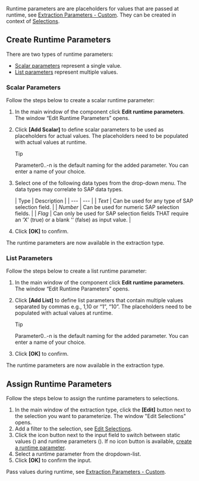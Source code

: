 Runtime parameters are are placeholders for values that are passed at runtime, see [Extraction Parameters - Custom](../../parameters/extraction-parameters/#custom). They can be created in context of [Selections](../selections/).

## Create Runtime Parameters

There are two types of runtime parameters:

- [Scalar parameters](#scalar-parameters) represent a single value.
- [List parameters](#list-parameters) represent multiple values.

### Scalar Parameters

Follow the steps below to create a scalar runtime parameter:

1. In the main window of the component click **Edit runtime parameters**. The window “Edit Runtime Parameters” opens.

1. Click **[Add Scalar]** to define scalar parameters to be used as placeholders for actual values. The placeholders need to be populated with actual values at runtime.

   Tip

   Parameter0..-n is the default naming for the added parameter. You can enter a name of your choice.

1. Select one of the following data types from the drop-down menu. The data types may correlate to SAP data types.

   | Type | Description | | --- | --- | | *Text* | Can be used for any type of SAP selection field. | | *Number* | Can be used for numeric SAP selection fields. | | *Flag* | Can only be used for SAP selection fields THAT require an ‘X’ (true) or a blank ‘‘ (false) as input value. |

1. Click **[OK]** to confirm.

The runtime parameters are now available in the extraction type.

### List Parameters

Follow the steps below to create a list runtime parameter:

1. In the main window of the component click **Edit runtime parameters**. The window “Edit Runtime Parameters” opens.

1. Click **[Add List]** to define list parameters that contain multiple values separated by commas e.g., 1,10 or “1”, “10”. The placeholders need to be populated with actual values at runtime.

   Tip

   Parameter0..-n is the default naming for the added parameter. You can enter a name of your choice.

1. Click **[OK]** to confirm.

The runtime parameters are now available in the extraction type.

## Assign Runtime Parameters

Follow the steps below to assign the runtime parameters to selections.

1. In the main window of the extraction type, click the **[Edit]** button next to the selection you want to parameterize. The window "Edit Selections" opens.
1. Add a filter to the selection, see [Edit Selections](../selections/#edit-selections).
1. Click the icon button next to the input field to switch between static values () and runtime parameters (). If no icon button is available, [create a runtime parameter](#create-runtime-parameters).
1. Select a runtime parameter from the dropdown-list.
1. Click **[OK]** to confirm the input.

Pass values during runtime, see [Extraction Parameters - Custom](../../parameters/extraction-parameters/#custom).
